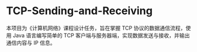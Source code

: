 # TCP-Sending-and-Receiving
本项目为《计算机网络》课程设计任务，旨在掌握 TCP 协议的数据通信流程，使用 Java 语言编写简单的 TCP 客户端与服务器端，实现数据发送与接收，并输出通信内容与 IP 信息。
